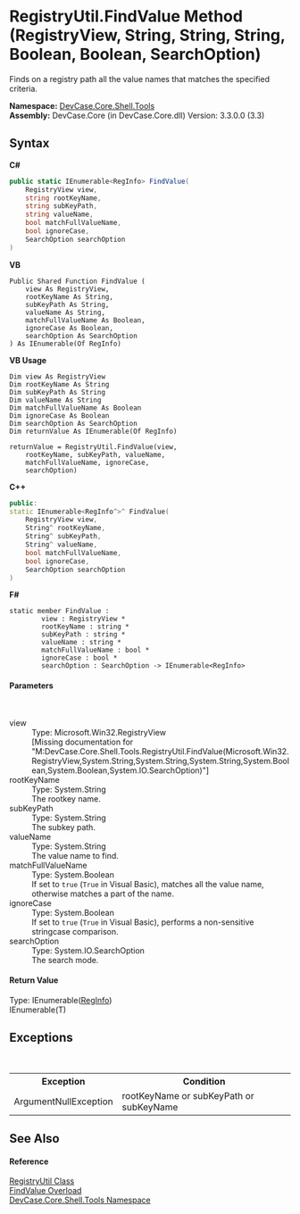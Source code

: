 # RegistryUtil.FindValue Method (RegistryView, String, String, String, Boolean, Boolean, SearchOption)
 

Finds on a registry path all the value names that matches the specified criteria.

**Namespace:**&nbsp;<a href="N_DevCase_Core_Shell_Tools">DevCase.Core.Shell.Tools</a><br />**Assembly:**&nbsp;DevCase.Core (in DevCase.Core.dll) Version: 3.3.0.0 (3.3)

## Syntax

**C#**<br />
``` C#
public static IEnumerable<RegInfo> FindValue(
	RegistryView view,
	string rootKeyName,
	string subKeyPath,
	string valueName,
	bool matchFullValueName,
	bool ignoreCase,
	SearchOption searchOption
)
```

**VB**<br />
``` VB
Public Shared Function FindValue ( 
	view As RegistryView,
	rootKeyName As String,
	subKeyPath As String,
	valueName As String,
	matchFullValueName As Boolean,
	ignoreCase As Boolean,
	searchOption As SearchOption
) As IEnumerable(Of RegInfo)
```

**VB Usage**<br />
``` VB Usage
Dim view As RegistryView
Dim rootKeyName As String
Dim subKeyPath As String
Dim valueName As String
Dim matchFullValueName As Boolean
Dim ignoreCase As Boolean
Dim searchOption As SearchOption
Dim returnValue As IEnumerable(Of RegInfo)

returnValue = RegistryUtil.FindValue(view, 
	rootKeyName, subKeyPath, valueName, 
	matchFullValueName, ignoreCase, 
	searchOption)
```

**C++**<br />
``` C++
public:
static IEnumerable<RegInfo^>^ FindValue(
	RegistryView view, 
	String^ rootKeyName, 
	String^ subKeyPath, 
	String^ valueName, 
	bool matchFullValueName, 
	bool ignoreCase, 
	SearchOption searchOption
)
```

**F#**<br />
``` F#
static member FindValue : 
        view : RegistryView * 
        rootKeyName : string * 
        subKeyPath : string * 
        valueName : string * 
        matchFullValueName : bool * 
        ignoreCase : bool * 
        searchOption : SearchOption -> IEnumerable<RegInfo> 

```


#### Parameters
&nbsp;<dl><dt>view</dt><dd>Type: Microsoft.Win32.RegistryView<br />\[Missing <param name="view"/> documentation for "M:DevCase.Core.Shell.Tools.RegistryUtil.FindValue(Microsoft.Win32.RegistryView,System.String,System.String,System.String,System.Boolean,System.Boolean,System.IO.SearchOption)"\]</dd><dt>rootKeyName</dt><dd>Type: System.String<br />The rootkey name.</dd><dt>subKeyPath</dt><dd>Type: System.String<br />The subkey path.</dd><dt>valueName</dt><dd>Type: System.String<br />The value name to find.</dd><dt>matchFullValueName</dt><dd>Type: System.Boolean<br />If set to `true` (`True` in Visual Basic), matches all the value name, otherwise matches a part of the name.</dd><dt>ignoreCase</dt><dd>Type: System.Boolean<br />If set to `true` (`True` in Visual Basic), performs a non-sensitive stringcase comparison.</dd><dt>searchOption</dt><dd>Type: System.IO.SearchOption<br />The search mode.</dd></dl>

#### Return Value
Type: IEnumerable(<a href="T_DevCase_Core_Shell_RegInfo">RegInfo</a>)<br />IEnumerable(T)

## Exceptions
&nbsp;<table><tr><th>Exception</th><th>Condition</th></tr><tr><td>ArgumentNullException</td><td>rootKeyName or subKeyPath or subKeyName</td></tr></table>

## See Also


#### Reference
<a href="T_DevCase_Core_Shell_Tools_RegistryUtil">RegistryUtil Class</a><br /><a href="Overload_DevCase_Core_Shell_Tools_RegistryUtil_FindValue">FindValue Overload</a><br /><a href="N_DevCase_Core_Shell_Tools">DevCase.Core.Shell.Tools Namespace</a><br />